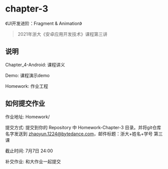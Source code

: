 # chapter-3

《UI开发进阶：Fragment & Animation》

> 2021年浙大《安卓应用开发技术》课程第三讲


## 说明
Chapter_4-Android: 课程讲义

Demo: 课程演示demo

Homework: 作业工程


## 如何提交作业

作业地址: Homework/

提交方式: 提交到你的 Repository 中 Homework-Chapter-3 目录。并将git仓库名字发送到 zhaoyun.1224@bytedance.com，邮件标题：浙大+姓名+学号 第三课 

截止时间: 7月7日 24:00

补交作业: 和大作业一起提交